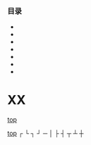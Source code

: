 <span id="catalog"></span>

### 目录
- [](#)
- [](#)
- [](#)
- [](#)
- [](#)
- [](#)
- [](#)


# XX
[top](#catalog)


[top](#catalog)
┌ └ ┐ ┘ ─ │ ├ ┤ ┬ ┴ ┼